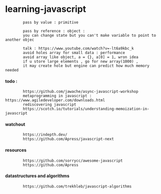 # learning-javascript

            pass by value : primitive

            pass by reference : object : 
            you can change state but you can't make variable to point to another objec

            talk : https://www.youtube.com/watch?v=-lt6a9kbc_k
            avoid holes array for small data : performance
            avoid array like object, a = {}, a[0] = 1, wron idea
            if u store large elements , go for new array(1000) , 
            it may create hole but engine can predict how much memory needed
            


#### todo : 

            https://github.com/jawache/async-javascript-workshop
            metaprogramming in javascript : https://www.agiledeveloper.com/downloads.html
            rediscovering javascript
            https://scotch.io/tutorials/understanding-memoization-in-javascript



#### watchout

            https://indepth.dev/
            https://github.com/Apress/javascript-next

#### resources

            https://github.com/sorrycc/awesome-javascript
            https://github.com/Apress

#### datastructures and algorithms

            https://github.com/trekhleb/javascript-algorithms
